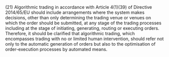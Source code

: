 (21) Algorithmic trading in accordance with Article 4(1)(39) of Directive 2014/65/EU should include arrangements where the system makes decisions, other than only determining the trading venue or venues on which the order should be submitted, at any stage of the trading processes including at the stage of initiating, generating, routing or executing orders. Therefore, it should be clarified that algorithmic trading, which encompasses trading with no or limited human intervention, should refer not only to the automatic generation of orders but also to the optimisation of order-execution processes by automated means.